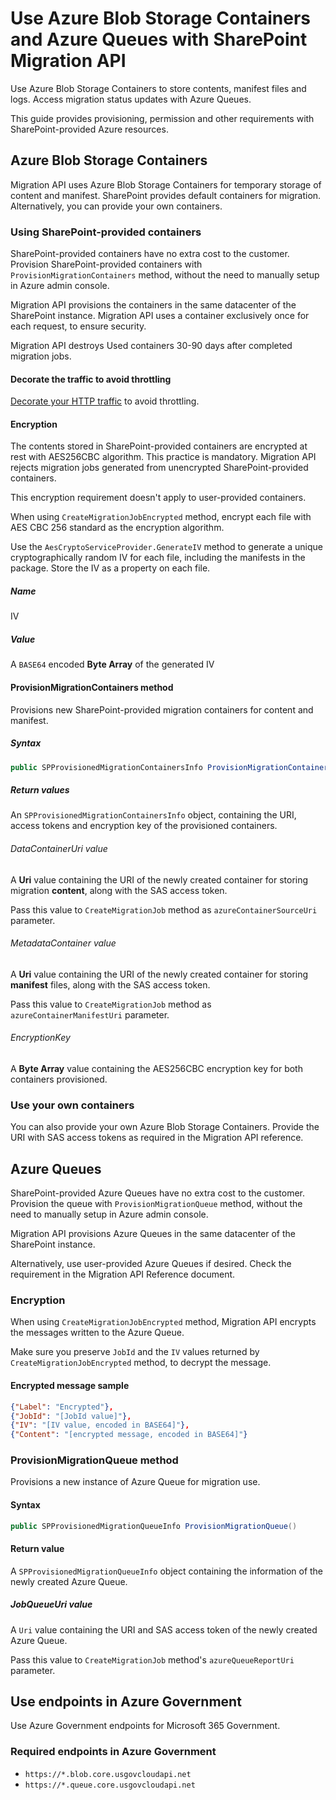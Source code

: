 # Use Azure Blob Storage Containers and Azure Queues with SharePoint Migration API

Use Azure Blob Storage Containers to store contents, manifest files and logs. Access migration status updates with Azure Queues.

This guide provides provisioning, permission and other requirements with SharePoint-provided Azure resources.

## Azure Blob Storage Containers

Migration API uses Azure Blob Storage Containers for temporary storage of content and manifest. SharePoint provides default containers for migration. Alternatively, you can provide your own containers.

### Using SharePoint-provided containers

SharePoint-provided containers have no extra cost to the customer. Provision SharePoint-provided containers with ``ProvisionMigrationContainers`` method, without the need to manually setup in Azure admin console.

Migration API provisions the containers in the same datacenter of the SharePoint instance. Migration API uses a container exclusively once for each request, to ensure security.

Migration API destroys Used containers 30-90 days after completed migration jobs.

#### Decorate the traffic to avoid throttling

[Decorate your HTTP traffic](https://learn.microsoft.com/en-us/sharepoint/dev/general-development/how-to-avoid-getting-throttled-or-blocked-in-sharepoint-online#how-to-decorate-your-http-traffic) to avoid throttling.

#### Encryption

The contents stored in SharePoint-provided containers are encrypted at rest with AES256CBC algorithm. This practice is mandatory. Migration API rejects migration jobs generated from unencrypted SharePoint-provided containers.

This encryption requirement doesn't apply to user-provided containers.

When using `CreateMigrationJobEncrypted` method, encrypt each file with AES CBC 256 standard as the encryption algorithm.

Use the `AesCryptoServiceProvider.GenerateIV` method to generate a unique cryptographically random IV for each file, including the manifests in the package. Store the IV as a property on each file.

##### Name

IV

##### Value

A `BASE64` encoded **Byte Array** of the generated IV

#### ProvisionMigrationContainers method

Provisions new SharePoint-provided migration containers for content and manifest.

##### Syntax

```csharp
public SPProvisionedMigrationContainersInfo ProvisionMigrationContainers()
```

##### Return values

An ``SPProvisionedMigrationContainersInfo`` object, containing the URI, access tokens and encryption key of the provisioned containers.

###### DataContainerUri value

A **Uri** value containing the URI of the newly created container for storing migration **content**, along with the SAS access token.

Pass this value to ``CreateMigrationJob`` method as ``azureContainerSourceUri`` parameter.

###### MetadataContainer value

A **Uri** value containing the URI of the newly created container for storing **manifest** files, along with the SAS access token.

Pass this value to ``CreateMigrationJob`` method as ``azureContainerManifestUri`` parameter.

###### EncryptionKey

A **Byte Array** value containing the AES256CBC encryption key for both containers provisioned.

### Use your own containers

You can also provide your own Azure Blob Storage Containers. Provide the URI with SAS access tokens as required in the Migration API reference.

## Azure Queues

SharePoint-provided Azure Queues have no extra cost to the customer. Provision the queue with ``ProvisionMigrationQueue`` method, without the need to manually setup in Azure admin console.

Migration API provisions Azure Queues in the same datacenter of the SharePoint instance.

Alternatively, use user-provided Azure Queues if desired. Check the requirement in the Migration API Reference document.

### Encryption

When using `CreateMigrationJobEncrypted` method, Migration API encrypts the messages written to the Azure Queue.

Make sure you preserve `JobId` and the `IV` values returned by `CreateMigrationJobEncrypted` method, to decrypt the message.

#### Encrypted message sample

```json
{"Label": "Encrypted"},
{"JobId": "[JobId value]"},
{"IV": "[IV value, encoded in BASE64]"},
{"Content": "[encrypted message, encoded in BASE64]"}
```

### ProvisionMigrationQueue method

Provisions a new instance of Azure Queue for migration use.

#### Syntax

```csharp
public SPProvisionedMigrationQueueInfo ProvisionMigrationQueue()
```

#### Return value

A ``SPProvisionedMigrationQueueInfo`` object containing the information of the newly created Azure Queue.

##### JobQueueUri value

A ``Uri`` value containing the URI and SAS access token of the newly created Azure Queue.

Pass this value to ``CreateMigrationJob`` method's ``azureQueueReportUri`` parameter.

## Use endpoints in Azure Government

Use Azure Government endpoints for Microsoft 365 Government.

### Required endpoints in Azure Government

- ``https://*.blob.core.usgovcloudapi.net``
- ``https://*.queue.core.usgovcloudapi.net``
